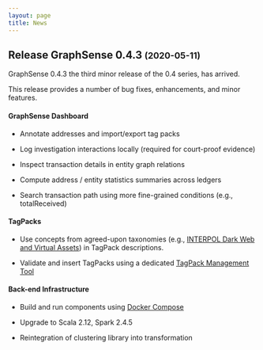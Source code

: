 ```yaml
---
layout: page
title: News
---
```


<h2>
  Release GraphSense 0.4.3
  <small class="text-muted">(2020-05-11)</small>
</h2>

GraphSense 0.4.3 the third minor release of the 0.4 series, has arrived.

This release provides a number of bug fixes, enhancements, and minor features.

#### GraphSense Dashboard

* Annotate addresses and import/export tag packs

* Log investigation interactions locally (required for court-proof evidence)

* Inspect transaction details in entity graph relations

* Compute address / entity statistics summaries across ledgers

* Search transaction path using more fine-grained conditions (e.g., totalReceived)

#### TagPacks

* Use concepts from agreed-upon taxonomies (e.g., [INTERPOL Dark Web and Virtual Assets](https://interpol-innovation-centre.github.io/DW-VA-Taxonomy/)) in TagPack descriptions.

* Validate and insert TagPacks using a dedicated [TagPack Management Tool](https://github.com/graphsense/graphsense-tagpack-tool)

#### Back-end Infrastructure

* Build and run components using [Docker Compose](https://docs.docker.com/compose/)

* Upgrade to Scala 2.12, Spark 2.4.5

* Reintegration of clustering library into transformation